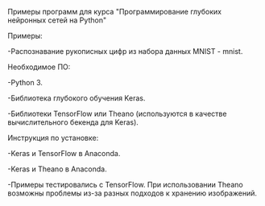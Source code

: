 Примеры программ для курса "Программирование глубоких нейронных сетей на Python"

Примеры:

-Распознавание рукописных цифр из набора данных MNIST - mnist. 

Необходимое ПО:

-Python 3.

-Библиотека глубокого обучения Keras.

-Библиотеки TensorFlow или Theano (используются в качестве вычислительного бекенда для Keras).

Инструкция по установке:

-Keras и TensorFlow в Anaconda.

-Keras и Theano в Anaconda.

-Примеры тестировались с TensorFlow. При использовании Theano возможны проблемы из-за разных подходов к хранению изображений.

